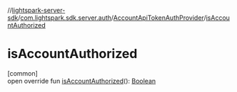 //[lightspark-server-sdk](../../../index.md)/[com.lightspark.sdk.server.auth](../index.md)/[AccountApiTokenAuthProvider](index.md)/[isAccountAuthorized](is-account-authorized.md)

# isAccountAuthorized

[common]\
open override fun [isAccountAuthorized](is-account-authorized.md)(): [Boolean](https://kotlinlang.org/api/latest/jvm/stdlib/kotlin/-boolean/index.html)
